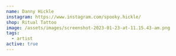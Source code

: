```yaml
---
name: Danny Hickle
instagram: https://www.instagram.com/spooky.hickle/
shop: Ritual Tattoo
image: /assets/images/screenshot-2023-01-23-at-11.15.43-am.png
tags:
  - artist
active: true
---
```

